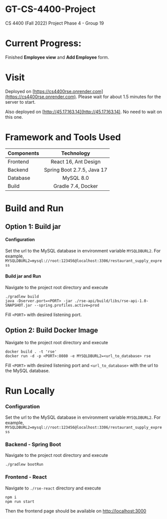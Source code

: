 # GT-CS-4400-Project
CS 4400 (Fall 2022) Project Phase 4 - Group 19

# Current Progress:

Finished **Employee view** and **Add Employee** form. 


# Visit
Deployed on [https://cs4400rse.onrender.com](https://cs4400rse.onrender.com). Please wait for about 1.5 minutes for the server to start. 

Also deployed on [http://45.17.163.14](http://45.17.163.14). No need to wait on this one. 

# Framework and Tools Used
  
   | Components  | Technology  | 
   | :---        |    :----:   |   
   | Frontend  | React 16, Ant Design  | 
   | Backend   | Spring Boot 2.7.5, Java 17 |
   | Database | MySQL 8.0 |
   | Build| Gradle 7.4, Docker |


# Build and Run
## Option 1: Build jar
#### Configuration
Set the url to the MySQL database in environment variable `MYSQLDBURL2`. For example, `MYSQLDBURL2=mysql://root:123456@localhost:3306/restaurant_supply_express`
#### Build jar and Run
Navigate to the project root directory and execute
```
./gradlew build
java -Dserver.port=<PORT> -jar ./rse-api/build/libs/rse-api-1.0-SNAPSHOT.jar --spring.profiles.active=prod
```
Fill `<PORT>` with desired listening port. 

## Option 2: Build Docker Image
Navigate to the project root directory and execute
```
docker build . -t 'rse'
docker run -d -p <PORT>:8080 -e MYSQLDBURL2=<url_to_database> rse
```
Fill `<PORT>` with desired listening port and `<url_to_database>` with the url to the MySQL database. 

# Run Locally
### Configuration
Set the url to the MySQL database in environment variable `MYSQLDBURL2`. For example, `MYSQLDBURL2=mysql://root:123456@localhost:3306/restaurant_supply_express`

### Backend - Spring Boot
Navigate to the project root directory and execute
```
./gradlew bootRun
```

### Frontend - React
Navigate to `./rse-react` directory and execute
```
npm i
npm run start
```
Then the frontend page should be available on [http://localhost:3000](http://localhost:3000)
